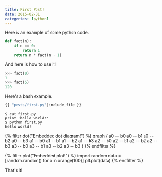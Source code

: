```yaml
---
title: First Post!
date: 2015-02-01
categories: [python]
---
```


Here is an example of some python code.

```python
def fact(n):
    if n == 0:
        return 1
    return n * fact(n - 1)
```

And here is how to use it!

```python
>>> fact(0)
1
>>> fact(5)
120
```

Here's a bash example.

```python
{{ "posts/first.py"|include_file }}
```

```{.terminal}
$ cat first.py
print 'hello world!'
$ python first.py
hello world!
```

{% filter dot("Embedded dot diagram!") %}
graph {
    a0 -- b0
    a0 -- b1
    a0 -- b2
    a0 -- b3
    a1 -- b0
    a1 -- b1
    a1 -- b2
    a1 -- b3
    a2 -- b0
    a2 -- b1
    a2 -- b2
    a2 -- b3
    a3 -- b0
    a3 -- b1
    a3 -- b2
    a3 -- b3
}
{% endfilter %}

{% filter plot("Embedded plot!") %}
import random
data = [random.random() for x in xrange(100)]
plt.plot(data)
{% endfilter %}

That's it!

